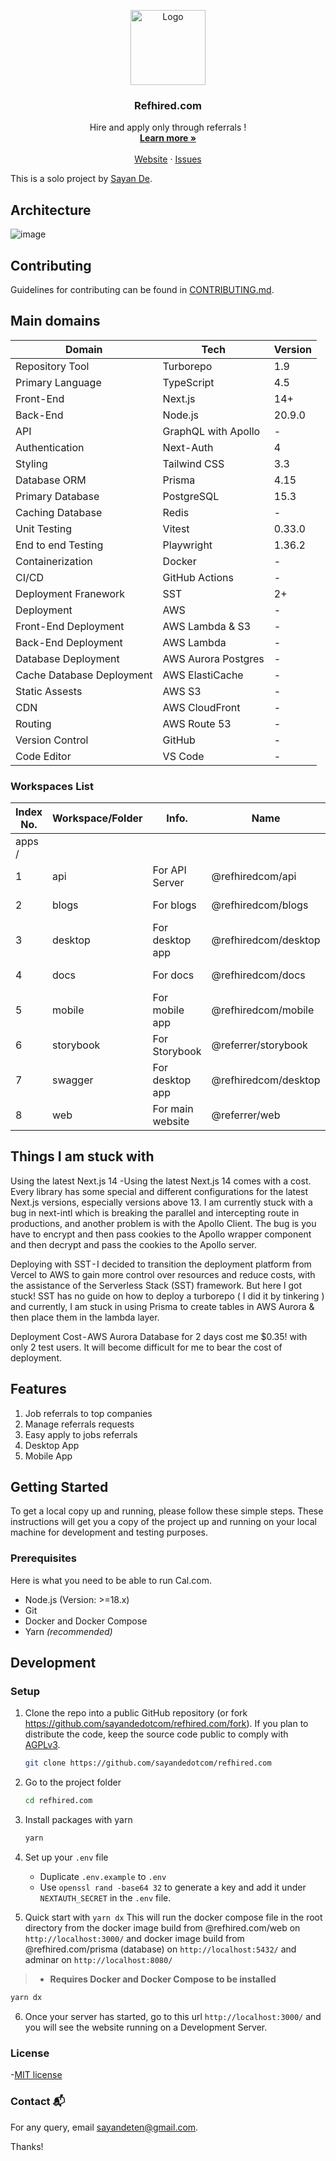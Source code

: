 <!-- # About this private repo

This is the private repository for my project, refhired.com, with the MVP hosted on refhired.sayande.com via Vercel. I'm operating in Stealth Mode to safeguard the privacy of my ideas. However, I'm open to sharing the original repository with recruiters upon request. Presently, the MVP is deployed without backend functionality as I transition from Next.js 14's server actions to Express.js and GraphQL.

I'm capable of demonstrating the minimal viable product in development mode and plan to transition deployment from Vercel to AWS using the SST framework for serverless architecture. Progressed work can be observed in the code base above, particularly in the 'apps/api' folder containing backend code, and '/stacks' containing AWS CDK constructs made with the SST framework.

My goal is to complete this transition and fully deploy by May 1st, possibly even sooner. Currently, I'm seamlessly integrating GraphQL API with Prisma and delving into SST constructs for deployment purposes. The refhired.com domain is configured in AWS Route 53. Please note, I can showcase the minimal viable product in development mode. -->

<!-- # Things I am stuck with

Using the latest Next.js 14 -Using the latest Next.js 14 comes with a cost. Every library has some special and different configurations for the latest Next.js versions, especially versions above 13. I am currently stuck with a bug in next-intl which is breaking the parallel and intercepting route in productions, and another problem is with the Apollo Client. The bug is you have to encrypt and then pass cookies to the Apollo wrapper component and then decrypt and pass the cookies to the Apollo server.

Deploying with SST - I decided to transition the deployment platform from Vercel to AWS to gain more control over resources and reduce costs, with the assistance of the Serverless Stack (SST) framework. But here I got stuck! SST has no guide on how to deploy a turborepo ( I did it by tinkering ) and currently, I am stuck in using Prisma to create tables in AWS Aurora & then place them in the lambda layer.

Deployment Cost - AWS Aurora Database for 2 days cost me $0.35! with only 2 test users. It will become difficult for me to bear the cost of deployment. -->

<p align="center">
  <a href="https://github.com/sayandedotcom/refhired.com">
<!--    <img src="https://github.com/sayandedotcom/refhired.com/assets/107565578/8ac174c0-7abd-4305-a604-d32397988ed0" alt="Logo"> -->
<!--    <img src="https://github.com/sayandedotcom/refhired.com/assets/107565578/a1c556f2-550d-44e5-91cf-1eb89d7faa03" alt="Logo"> -->
    <img src="https://github.com/sayandedotcom/refhired.com/assets/107565578/748111d4-1f0a-42b3-a3a1-ad32bda2943c" height="120px" width="120px" alt="Logo">
  </a>
  <h3 align="center">Refhired.com</h3>

  <p align="center">
    Hire and apply only through referrals !
    <br />
    <a href="https://refhired.com/"><strong>Learn more »</strong></a>
    <br />
    <br />
<!--     <a href="https://go.cal.com/discord">Discord</a>
    · -->
    <a href="https://refhired.com/">Website</a>
    ·
    <a href="https://github.com/sayandedotcom/refhired.com/issues">Issues</a>
<!--     ·
    <a href="https://cal.com/roadmap">Roadmap</a> -->
  </p>
</p>

This is a solo project by [Sayan De](https://github.com/sayandedotcom).

## Architecture

![image](https://github.com/sayandedotcom/refhired.com/assets/107565578/d1dd9292-9ec4-48c2-8a2b-dd2fb0a6d077)

<!--
## DevOps Workflow

![image](https://github.com/sayandedotcom/refhired.com/assets/107565578/dd61493e-a007-4988-9750-66b9f89cb321) -->

<!-- ## Deployement

![image](https://github.com/sayandedotcom/refhired.com/assets/107565578/18b3a2a9-139a-4a6b-9405-575aa23414da) -->

## Contributing

Guidelines for contributing can be found in [CONTRIBUTING.md](https://github.com/sayandedotcom/refhired.com/blob/main/CONTRIBUTING.md).

## Main domains

| Domain                    | Tech                | Version |
| ------------------------- | ------------------- | ------- |
| Repository Tool           | Turborepo           | 1.9     |
| Primary Language          | TypeScript          | 4.5     |
| Front-End                 | Next.js             | 14+     |
| Back-End                  | Node.js             | 20.9.0  |
| API                       | GraphQL with Apollo | -       |
| Authentication            | Next-Auth           | 4       |
| Styling                   | Tailwind CSS        | 3.3     |
| Database ORM              | Prisma              | 4.15    |
| Primary Database          | PostgreSQL          | 15.3    |
| Caching Database          | Redis               | -       |
| Unit Testing              | Vitest              | 0.33.0  |
| End to end Testing        | Playwright          | 1.36.2  |
| Containerization          | Docker              | -       |
| CI/CD                     | GitHub Actions      | -       |
| Deployment Franework      | SST                 | 2+      |
| Deployment                | AWS                 | -       |
| Front-End Deployment      | AWS Lambda & S3     | -       |
| Back-End Deployment       | AWS Lambda          | -       |
| Database Deployment       | AWS Aurora Postgres | -       |
| Cache Database Deployment | AWS ElastiCache     | -       |
| Static Assests            | AWS S3              | -       |
| CDN                       | AWS CloudFront      | -       |
| Routing                   | AWS Route 53        | -       |
| Version Control           | GitHub              | -       |
| Code Editor               | VS Code             | -       |

### Workspaces List

| Index No. | Workspace/Folder | Info.            | Name                 | Navigate     | Port |
| --------- | ---------------- | ---------------- | -------------------- | ------------ | ---- |
| apps /    |                  |                  |                      |              |      |
| 1         | api              | For API Server   | @refhiredcom/api     | yarn api     | 8000 |
| 2         | blogs            | For blogs        | @refhiredcom/blogs   | yarn blogs   | -    |
| 3         | desktop          | For desktop app  | @refhiredcom/desktop | yarn desktop | -    |
| 4         | docs             | For docs         | @refhiredcom/docs    | yarn docs    | -    |
| 5         | mobile           | For mobile app   | @refhiredcom/mobile  | yarn mobile  | -    |
| 6         | storybook        | For Storybook    | @referrer/storybook  | yarn story   | 6006 |
| 7         | swagger          | For desktop app  | @refhiredcom/desktop | yarn desktop | -    |
| 8         | web              | For main website | @referrer/web        | yarn web     | 3000 |

## Things I am stuck with

Using the latest Next.js 14 -Using the latest Next.js 14 comes with a cost. Every library has some special and different configurations for the latest Next.js versions, especially versions above 13. I am currently stuck with a bug in next-intl which is breaking the parallel and intercepting route in productions, and another problem is with the Apollo Client. The bug is you have to encrypt and then pass cookies to the Apollo wrapper component and then decrypt and pass the cookies to the Apollo server.

Deploying with SST - I decided to transition the deployment platform from Vercel to AWS to gain more control over resources and reduce costs, with the assistance of the Serverless Stack (SST) framework. But here I got stuck! SST has no guide on how to deploy a turborepo ( I did it by tinkering ) and currently, I am stuck in using Prisma to create tables in AWS Aurora & then place them in the lambda layer.

Deployment Cost - AWS Aurora Database for 2 days cost me $0.35! with only 2 test users. It will become difficult for me to bear the cost of deployment.

## Features

1. Job referrals to top companies
2. Manage referrals requests
3. Easy apply to jobs referrals
4. Desktop App
5. Mobile App

## Getting Started

To get a local copy up and running, please follow these simple steps.
These instructions will get you a copy of the project up and running on your local machine for development and testing purposes.

### Prerequisites

Here is what you need to be able to run Cal.com.

- Node.js (Version: >=18.x)
- Git
- Docker and Docker Compose
- Yarn _(recommended)_

## Development

### Setup

1. Clone the repo into a public GitHub repository (or fork <https://github.com/sayandedotcom/refhired.com/fork>). If you plan to distribute the code, keep the source code public to comply with [AGPLv3](https://github.com/sayandedotcom/refhired.com/blob/main/LICENSE).

   ```sh
   git clone https://github.com/sayandedotcom/refhired.com
   ```

2. Go to the project folder

   ```sh
   cd refhired.com
   ```

3. Install packages with yarn

   ```sh
   yarn
   ```

4. Set up your `.env` file

   - Duplicate `.env.example` to `.env`
   - Use `openssl rand -base64 32` to generate a key and add it under `NEXTAUTH_SECRET` in the `.env` file.

5. Quick start with `yarn dx`
   This will run the docker compose file in the root directory from the docker image build from @refhired.com/web on `http://localhost:3000/` and docker image build from @refhired.com/prisma (database) on `http://localhost:5432/` and adminar on `http://localhost:8080/`

> - **Requires Docker and Docker Compose to be installed**

```sh
yarn dx
```

6. Once your server has started, go to this url `http://localhost:3000/` and you will see the website running on a Development Server.

### License

-[MIT license](LICENSE)

### Contact 📬

For any query, email <sayandeten@gmail.com>.

Thanks!
